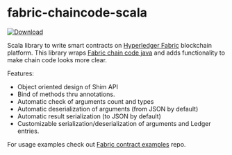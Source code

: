 # fabric-chaincode-scala

[ ![Download](https://api.bintray.com/packages/enterprisedlt/fabric/fabric-chaincode-scala/images/download.svg) ](https://bintray.com/enterprisedlt/fabric/fabric-chaincode-scala/_latestVersion)
 
Scala library to write smart contracts on [Hyperledger Fabric](https://www.hyperledger.org/projects/fabric) blockchain platform.
This library wraps [Fabric chain code java](https://github.com/hyperledger/fabric-chaincode-java) and adds functionality to make chain code looks more clear.

Features:
 - Object oriented design of Shim API
 - Bind of methods thru annotations.
 - Automatic check of arguments count and types
 - Automatic deserialization of arguments (from JSON by default)
 - Automatic result serialization (to JSON by default)
 - Customizable serialization/deserialization of arguments and Ledger entries.

For usage examples check out [Fabric contract examples](https://github.com/apolubelov/fabric-contract-examples) repo.